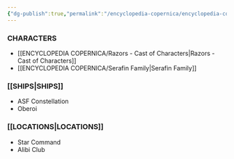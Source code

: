 ```yaml
---
{"dg-publish":true,"permalink":"/encyclopedia-copernica/encyclopedia-copernica/"}
---
```



### CHARACTERS

* [[ENCYCLOPEDIA COPERNICA/Razors - Cast of Characters\|Razors - Cast of Characters]]
* [[ENCYCLOPEDIA COPERNICA/Serafin Family\|Serafin Family]]



### [[SHIPS\|SHIPS]]

- ASF Constellation
- Oberoi

### [[LOCATIONS\|LOCATIONS]]

- Star Command
- Alibi Club